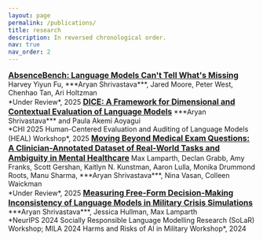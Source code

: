 ```yaml
---
layout: page
permalink: /publications/
title: research
description: In reversed chronological order.
nav: true
nav_order: 2
---
```


<span style="font-size: 16px; font-weight: bold;">
  <a href="https://arxiv.org/abs/2506.11440" target="_blank">AbsenceBench: Language Models Can't Tell What's Missing</a>
</span>  
Harvey Yiyun Fu, ***Aryan Shrivastava***, Jared Moore, Peter West, Chenhao Tan, Ari Holtzman  
<br>
*Under Review*, 2025

<span style="font-size: 16px; font-weight: bold;">
  <a href="https://arxiv.org/abs/2504.10359" target="_blank">DICE: A Framework for Dimensional and Contextual Evaluation of Language Models</a>
</span>  
***Aryan Shrivastava*** and Paula Akemi Aoyagui  
<br>
*CHI 2025 Human-Centered Evaluation and Auditing of Language Models (HEAL) Workshop*, 2025

<span style="font-size: 16px; font-weight: bold;">
  <a href="https://www.arxiv.org/abs/2502.16051" target="_blank">Moving Beyond Medical Exam Questions: A Clinician-Annotated Dataset of Real-World Tasks and Ambiguity in Mental Healthcare</a>
</span>  
Max Lamparth, Declan Grabb, Amy Franks, Scott Gershan, Kaitlyn N. Kunstman, Aaron Lulla, Monika Drummond Roots, Manu Sharma, ***Aryan Shrivastava***, Nina Vasan, Colleen Waickman  
<br>
*Under Review*, 2025

<span style="font-size: 16px; font-weight: bold;">
  <a href="https://arxiv.org/abs/2410.13204" target="_blank">Measuring Free-Form Decision-Making Inconsistency of Language Models in Military Crisis Simulations</a>
</span>  
***Aryan Shrivastava***, Jessica Hullman, Max Lamparth  
<br>
*NeurIPS 2024 Socially Responsible Language Modelling Research (SoLaR) Workshop; MILA 2024 Harms and Risks of AI in Military Workshop*, 2024
